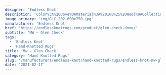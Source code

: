 ```yaml
---
designer: 'Endless Knot'
description: 'Color%3A%20Dove%0AMaterial%3A%20100%25%20Wool%0ACollection%3A%20Hand-Knotted%20Collection'
image_primary: 'img/GLC-202-600x750.jpg'
manufacturer: 'Endless Knot'
href: 'https://endlessknotrugs.com/product/glen-check-dove/'
subtitle: 'MW – Glen Check'
tags:
  - 'Endless Knot'
  - 'Hand-Knotted Rugs'
title: 'Mw – Glen Check'
category: 'Hand Knotted Rugs'
slug: '/manufacturers/endless-knot/hand-knotted-rugs/endless-knot-mw-glen-check'
date: '2021-02-17'
---
```


